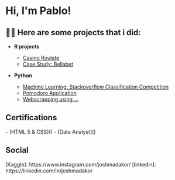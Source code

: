 <h1>Hi, I'm Pablo! 

<h2>👨‍💻 Here are some projects that i did:</h2>
  
- <b>R projects</b>
  - [Casino Roulete](https://github.com/SimoesBarbosaRicardo/Roulette-Lab)
  - [Case Study: Bellabet](https://www.kaggle.com/code/pablohuber/case-study-bellabeat)

- <b>Python</b>
  - [Machine Learning: Stackoverflow Classification Competition](https://github.com/HuberPablo/Stackoverflow-Classification-)
  - [Pomodoro Application](...)
  - [Webscrapping using ...](...)

<h2> Certifications </h2>
- [HTML 5 & CSS]()
- [Data Analyst]()

<h2> Social </h2>
[Kaggle]: https://www.instagram.com/joshmadakor/
[linkedin]: https://linkedin.com/in/joshmadakor


